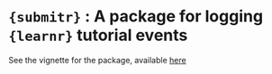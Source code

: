 # `{submitr}` : A package for logging `{learnr}` tutorial events

See the vignette for the package, available [here](https://dtkaplan.github.io/submitr/articles/using.html)
